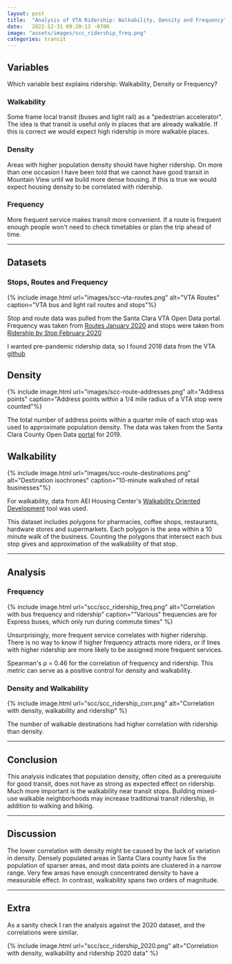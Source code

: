 ```yaml
---
layout: post
title:  "Analysis of VTA Ridership: Walkability, Density and Frequency"
date:   2022-12-31 09:20:13 -0700
image: "assets/images/scc_ridership_freq.png"
categories: transit
---
```


## Variables

Which variable best explains ridership: Walkability, Density or Frequency?

### Walkability

Some frame local transit (buses and light rail) as a "pedestrian accelerator".
The idea is that transit is useful only in places that are already walkable.
If this is correct we would expect high ridership in more walkable places.

### Density

Areas with higher population density should have higher ridership.
On more than one occasion I have been told that we cannot have good transit in Mountain View until we build more dense housing.
If this is true we would expect housing density to be correlated with ridership.

### Frequency

More frequent service makes transit more convenient.
If a route is frequent enough people won't need to check timetables or plan the trip ahead of time.

---

## Datasets

### Stops, Routes and Frequency

{% include image.html
  url="images/scc-vta-routes.png"
  alt="VTA Routes"
  caption="VTA bus and light rail routes and stops"%}

Stop and route data was pulled from the Santa Clara VTA Open Data portal.
Frequency was taken from [Routes January 2020](https://data.vta.org/datasets/VTA::routes-january2020-odp/about)
and stops were taken from [Ridership by Stop February 2020](https://data.vta.org/datasets/ridership-by-stop-febuary-2020/explore)

I wanted pre-pandemic ridership data, so I found 2018 data from the VTA [github](https://github.com/vta/fastest-bus-analysis-in-the-west/tree/master/Ridership)

## Density

{% include image.html
  url="images/scc-route-addresses.png"
  alt="Address points"
  caption="Address points within a 1/4 mile radius of a VTA stop were counted"%}

The total number of address points within a quarter mile of each stop was used to approximate population density.
The data was taken from the Santa Clara County Open Data [portal](https://data.sccgov.org/Government/AddressPoint/k4vk-5ggi)
for 2019.

## Walkability

{% include image.html
  url="images/scc-route-destinations.png"
  alt="Destination isochrones"
  caption="10-minute walkshed of retail businesses"%}

For walkability, data from AEI Housing Center's [Walkability Oriented Development](https://california.aeihousingcenter.org/toolkit#wod) tool was used.

This dataset includes polygons for pharmacies, coffee shops, restaurants, hardware stores and supermarkets.
Each polygon is the area within a 10 minute walk of the business.
Counting the polygons that intersect each bus stop gives and approximation of the walkability of that stop.

---

## Analysis

### Frequency

{% include image.html
  url="scc/scc_ridership_freq.png"
  alt="Correlation with bus frequency and ridership"
  caption="\"Various\" frequencies are for Express buses, which only run during commute times" %}

Unsurprisingly, more frequent service correlates with higher ridership.
There is no way to know if higher frequency attracts more riders, or if lines with higher ridership are more likely to be assigned more frequent services.

Spearman's ρ = 0.46 for the correlation of frequency and ridership.
This metric can serve as a positive control for density and walkability.

### Density and Walkability

{% include image.html
  url="scc/scc_ridership_corr.png"
  alt="Correlation with density, walkability and ridership"
  %}

The number of walkable destinations had higher correlation with ridership than density.

---

## Conclusion

This analysis indicates that
population density, often cited as a prerequisite for good transit, does not have as strong as expected effect on ridership.
Much more important is the walkability near transit stops.
Building mixed-use walkable neighborhoods may increase traditional transit ridership, in addition to walking and biking.

---

## Discussion

The lower correlation with density might be caused by the lack of variation in density.
Densely populated areas in Santa Clara county have 5x the population of sparser areas,
and most data points are clustered in a narrow range.
Very few areas have enough concentrated density to have a measurable effect.
In contrast, walkability spans two orders of magnitude.

---

## Extra

As a sanity check I ran the analysis against the 2020 dataset, and the correlations were similar.

{% include image.html
  url="scc/scc_ridership_2020.png"
  alt="Correlation with density, walkability and ridership 2020 data"
  %}
